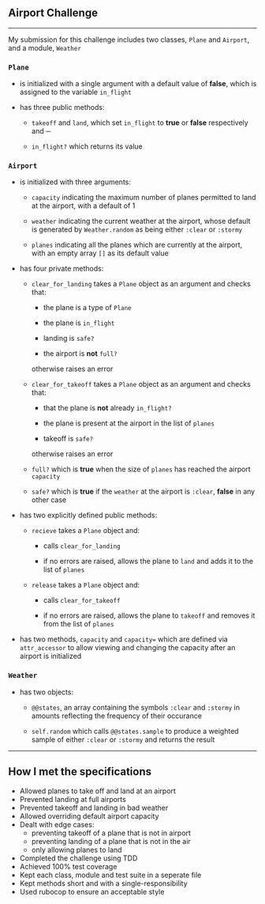 ## Airport Challenge
---

My submission for this challenge includes two classes, `Plane` and `Airport`, and a module, `Weather`

### `Plane`

- is initialized with a single argument with a default value of **false**, which is assigned to the variable `in_flight`

- has three public methods:

  - `takeoff` and `land`, which set `in_flight` to **true** or **false** respectively and ─

  - `in_flight?` which returns its value

### `Airport`

- is initialized with three arguments:

  - `capacity` indicating the maximum number of planes permitted to land at the airport, with a default of 1

  - `weather` indicating the current weather at the airport, whose default is generated by `Weather.random` as being either `:clear` or `:stormy`

  - `planes` indicating all the planes which are currently at the airport, with an empty array `[]` as its default value

- has four private methods:

  - `clear_for_landing` takes a `Plane` object as an argument and checks that:
  
    - the plane is a type of `Plane`
    
    - the plane is `in_flight`
    
    - landing is `safe?`
    
    - the airport is **not** `full?`
    
    otherwise raises an error

  - `clear_for_takeoff` takes a `Plane` object as an argument and checks that:

    - that the plane is **not** already `in_flight?`
    
    - the plane is present at the airport in the list of `planes`
    
    - takeoff is `safe?`
    
    otherwise raises an error

  - `full?` which is **true** when the size of `planes` has reached the airport `capacity`

  - `safe?` which is **true** if the `weather` at the airport is `:clear`, **false** in any other case

- has two explicitly defined public methods:

  - `recieve` takes a `Plane` object and:

    - calls `clear_for_landing`

    - if no errors are raised, allows the plane to `land` and adds it to the list of `planes` 
  
  - `release` takes a `Plane` object and:

    - calls `clear_for_takeoff`

    - if no errors are raised, allows the plane to `takeoff` and removes it from the list of `planes`

- has two methods, `capacity` and `capacity=` which are defined via `attr_accessor` to allow viewing and changing the capacity after an airport is initialized

### `Weather`

- has two objects:

  - `@@states`, an array containing the symbols `:clear` and `:stormy` in amounts reflecting the frequency of their occurance

  - `self.random` which calls `@@states.sample` to produce a weighted sample of either `:clear` or `:stormy` and returns the result

---

## How I met the specifications

- Allowed planes to take off and land at an airport
- Prevented landing at full airports
- Prevented takeoff and landing in bad weather
- Allowed overriding default airport capacity
- Dealt with edge cases:
  - preventing takeoff of a plane that is not in airport
  - preventing landing of a plane that is not in the air
  - only allowing planes to land
- Completed the challenge using TDD
- Achieved 100% test coverage
- Kept each class, module and test suite in a seperate file
- Kept methods short and with a single-responsibility
- Used rubocop to ensure an acceptable style



